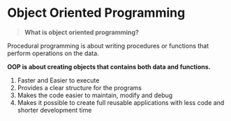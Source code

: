 # Object Oriented Programming

> **What is object oriented programming?**

Procedural programming is about writing procedures or functions that perform operations on the data.

**OOP is about creating objects that contains both data and functions.**

1. Faster and Easier to execute
2. Provides a clear structure for the programs
3. Makes the code easier to maintain, modify and debug
4. Makes it possible to create full reusable applications with less code and shorter development time
